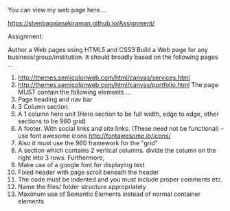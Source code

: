 You can view my web page here....

https://shenbagajanakiraman.github.io/Assignment/

Assignment:

Author a Web pages using HTML5 and CSS3
Build a Web page for any business/group/institution.
It should broadly based on the following pages ...
1. http://themes.semicolonweb.com/html/canvas/services.html
2. http://themes.semicolonweb.com/html/canvas/portfolio.html 
The page MUST contain the following elements ...
1. Page heading and nav bar
2. 3 Column section. 
3. A 1 column hero unit (Hero section to be full width, edge to edge, other sections to be 960 grid)
4. A footer. With social links and site links. (These need not be functional) - use font awesome icons http://fontawesome.io/icons/
5. Also it must use the 960 framework for the "grid" 
6. A section which contains 2 vertical columns. divide the column on the right into 3 rows.
Furthermore,
7. Make use of a google font for displaying text
8. Fixed header with page scroll beneath the header
9. The code must be indented and you must include proper comments etc.
10. Name the files/ folder structure appropriately
11. Maximum use of Semantic Elements instead of normal container elements
